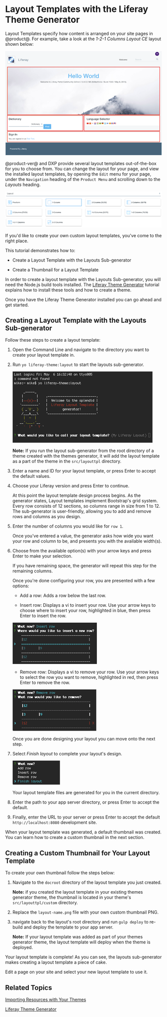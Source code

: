 # Layout Templates with the Liferay Theme Generator [](id=creating-layout-templates-with-the-themes-generator-0)

Layout Templates specify how content is arranged on your site pages in @product@.
For example, take a look at the *1-2-1 Columns Layout CE* layout shown below:

![Figure 1: The *1-2-1 Columns Layout CE* page layout creates a nice flow for your content.](../../images/layout-template-1-2-1-columns.png)

@product-ver@ and DXP provide several layout templates out-of-the-box for you to 
choose from. You can change the layout for your page, and view the installed 
layout templates, by opening the `Edit` menu for your page, under the `Navigation`
heading of the `Product Menu` and scrolling down to the *Layouts* heading.

![Figure 2: Liferay provides several layout templates out-of-the-box for you to use.](../../images/layout-templates.png)

If you'd like to create your own custom layout templates, you've come to the
right place.

This tutorial demonstrates how to:

- Create a Layout Template with the Layouts Sub-generator

- Create a Thumbnail for a Layout Template

In order to create a layout template with the Layouts Sub-generator, you will 
need the Node.js build tools installed. The [Liferay Theme Generator](/develop/tutorials/-/knowledge_base/7-0/themes-generator)
tutorial explains how to install these tools and how to create a theme.

Once you have the Liferay Theme Generator installed you can go ahead and get
started.

## Creating a Layout Template with the Layouts Sub-generator [](id=creating-a-layout-template-with-the-layouts-sub-generator)

Follow these steps to create a layout template:

1.  Open the Command Line and navigate to the directory you want to create your
    layout template in.

2.  Run `yo liferay-theme:layout` to start the layouts sub-generator.

    ![Figure 3: The Layout Template sub-generator automates the layout creation process.](../../images/layout-prompt.png)
    
    **Note:** If you run the layout sub-generator from the root directory of a 
    theme created with the themes generator, it will add the layout template as 
    a part of the theme in the `src/layouttpl` directory.
    
3.  Enter a name and ID for your layout template, or press Enter to accept the
    default values.

4.  Choose your Liferay version and press Enter to continue.

    At this point the layout template design process begins. As the generator
    states, Layout templates implement Bootstrap's grid system. Every row 
    consists of 12 sections, so columns range in size from 1 to 12. The 
    sub-generator is user-friendly, allowing you to add and remove rows and
    columns as you design.
    
5.  Enter the number of columns you would like for `row 1`.

    Once you've entered a value, the generator asks how wide you want your row
    and column to be, and presents you with the available width(s).
    
6.  Choose from the available option(s) with your arrow keys and press Enter to
    make your selection.
    
    If you have remaining space, the generator will repeat this step for the
    remaining columns.
    
    Once you're done configuring your row, you are presented with a few options:
    
    - Add a row: Adds a row below the last row.
    
    - Insert row: Displays a vi to insert your row. Use your arrow keys to 
    choose where to insert your row, highlighted in blue, then press Enter to 
    insert the row.
    
    ![Figure 4: Rows can be inserted using the layout vi.](../../images/insert-row.png)

    - Remove row: Displays a vi to remove your row. Use your arrow keys to
    select the row you want to remove, highlighted in red, then press Enter to
    remove the row.
    
    ![Figure 5: Rows are removed using the layout vi.](../../images/remove-row.png)

    Once you are done designing your layout you can move onto the next step.
    
7.  Select *Finish layout* to complete your layout's design.

    ![Figure 6: Select the *Finish layout* option to complete your design.](../../images/finish-layout.png)

    Your layout template files are generated for you in the current directory.
    
8.  Enter the path to your app server directory, or press Enter to accept the
    default.
    
9.  Finally, enter the URL to your server or press Enter to accept the default
    `http://localhost:8080` development site.
    
When your layout template was generated, a default thumbnail was created. You
can learn how to create a custom thumbnail in the next section.

## Creating a Custom Thumbnail for Your Layout Template [](id=creating-a-custom-thumbnail-for-your-layout-template)

To create your own thumbnail follow the steps below:

1.  Navigate to the `docroot` directory of the layout template you just created.

    **Note:** if you created the layout template in your existing themes
    generator theme, the thumbnail is located in your theme's 
    `src/layouttpl/custom` directory.

2.  Replace the `layout-name.png` file with your own custom thumbnail PNG.
    
3.  navigate back to the layout's root directory and run `gulp deploy` to
    re-build and deploy the template to your app server.
    
    **Note:** If your layout template was added as part of your themes generator
    theme, the layout template will deploy when the theme is deployed.
    
Your layout template is complete! As you can see, the layouts sub-generator
makes creating a layout template a piece of cake.

Edit a page on your site and select your new layout template to use it.

## Related Topics [](id=related-topics)

[Importing Resources with Your Themes](/develop/tutorials/-/knowledge_base/7-0/importing-resources-with-a-theme)

[Liferay Theme Generator](/develop/tutorials/-/knowledge_base/7-0/themes-generator)
